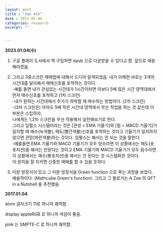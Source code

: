 ```yaml
---
layout: post
title : "Jan 4th"
date : 2021-01-04
categories: research
excerpt: ""


---
```


**2023.01.04(수)**


1. 구글 플레이 도서에서 책 구입하면 epub 으로 다운받을 수 있다고 함. 앞으로 애용해야겠음. 

2. 그리고 3중스크린 매매법에 대해서 드디어 알게되었음. 내가 이해한 바로는 3개의 시간대를 달리해서 매매신호를 포착하는 것이다.   
-예를 들면 내가 관심있는 시간대가 1시간이라면 이보다 5배 많은 시간 영역대에서 먼저 매수신호를 포착하고 (1차 스크린)  
-내가 원하는 시간대에서 주가가 하락할 때 매수하는 방법이다. (2차 스크린)  
-(3차 스크린은) 아마도 5배 작은 시간대 영역에서 무슨 작업을 하는 것 같은데 이 부분은 스킵하자.    
나에게는 1,2차 스크린을 우선 적용해서 실천해보기로 한다.    
그리고 임펄스 시스템이라는 것은 [관성 = EMA 기울기]와 [힘 = MACD 기울기]가 일치할 때 매수(녹색불), 매도(빨간색불)신호를 포착하는 것이고 기울기가 일치하지 않으면 관망(파란색불)하는 것이다.   임펄스는 해서는 안 되는 것을 말한다.    
-예를들면 EMA 기울기와 MACD 기울기가 모두 양수라면 이 상황에서는 매도(숏포지션)을 해서는 안된다는 것이고
EMA 기울기와 MACD 기울기가 모두 음수라면 이 상황에서는 매수(롱포지션)을 해서는 안 된다는 것 시스템화한 것이다.     
이 원칙을 잘 지키면 신중한 매매를 할 수 있을 듯하다.   

3. 미분 방정식이 있고 그 미분 방정식을 Green function 으로 푸는 과정을 보았다. 예술적이다.   (Mathcube  Green's function).  그리고 그 블로거는 A Zee 의 QFT in a Nutshell 을 추천했음. 







**2017.01.04**  

atom 글자크기 11로 하니까 쾌적함.

display appleRGB 로 하니까 색감이 좋음.

pink 는 SMPTE-C 로 하니까 쾌적함.
